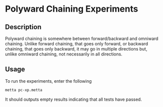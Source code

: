 # Polyward Chaining Experiments

## Description

Polyward chaining is somewhere between forward/backward and omniward
chaining.  Unlike forward chaining, that goes only forward, or
backward chaining, that goes only backward, it may go in multiple
directions but, unlike omniward chaining, not necessarily in all
directions.

## Usage

To run the experiments, enter the following

```bash
metta pc-xp.metta
```

It should outputs empty results indicating that all tests have passed.
